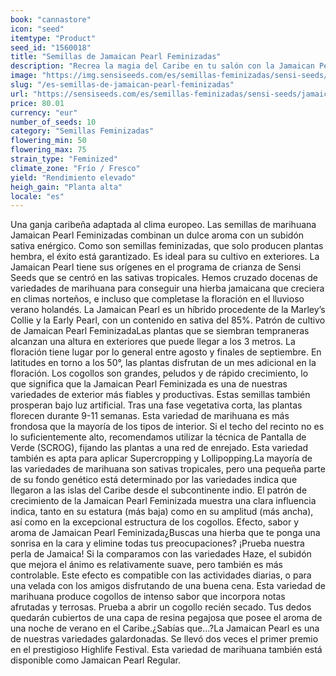 ```yaml
---
book: "cannastore"
icon: "seed"
itemtype: "Product"
seed_id: "1560018"
title: "Semillas de Jamaican Pearl Feminizadas"
description: "Recrea la magia del Caribe en tu salón con la Jamaican Pearl Feminizada. Es dulce, levanta el ánimo y crece en exteriores incluso en climas fríos europeos."
image: "https://img.sensiseeds.com/es/semillas-feminizadas/sensi-seeds/jamaican-pearl-feminizada-image.png"
slug: "/es-semillas-de-jamaican-pearl-feminizadas"
url: "https://sensiseeds.com/es/semillas-feminizadas/sensi-seeds/jamaican-pearl-feminizada?a_aid=cannastore"
price: 80.01
currency: "eur"
number_of_seeds: 10
category: "Semillas Feminizadas"
flowering_min: 50
flowering_max: 75
strain_type: "Feminized"
climate_zone: "Frío / Fresco"
yield: "Rendimiento elevado"
heigh_gain: "Planta alta"
locale: "es"
---
```

Una ganja caribeña adaptada al clima europeo. Las semillas de marihuana Jamaican Pearl Feminizadas combinan un dulce aroma con un subidón sativa enérgico. Como son semillas feminizadas, que solo producen plantas hembra, el éxito está garantizado. Es ideal para su cultivo en exteriores. La Jamaican Pearl tiene sus orígenes en el programa de crianza de Sensi Seeds que se centró en las sativas tropicales. Hemos cruzado docenas de variedades de marihuana para conseguir una hierba jamaicana que creciera en climas norteños, e incluso que completase la floración en el lluvioso verano holandés. La Jamaican Pearl es un híbrido procedente de la Marley’s Collie y la Early Pearl, con un contenido en sativa del 85%. Patrón de cultivo de Jamaican Pearl FeminizadaLas plantas que se siembran tempraneras alcanzan una altura en exteriores que puede llegar a los 3 metros. La floración tiene lugar por lo general entre agosto y finales de septiembre. En latitudes en torno a los 50°, las plantas disfrutan de un mes adicional en la floración. Los cogollos son grandes, peludos y de rápido crecimiento, lo que significa que la Jamaican Pearl Feminizada es una de nuestras variedades de exterior más fiables y productivas. Estas semillas también prosperan bajo luz artificial. Tras una fase vegetativa corta, las plantas florecen durante 9-11 semanas. Esta variedad de marihuana es más frondosa que la mayoría de los tipos de interior. Si el techo del recinto no es lo suficientemente alto, recomendamos utilizar la técnica de Pantalla de Verde (SCROG), fijando las plantas a una red de enrejado. Esta variedad también es apta para aplicar Supercropping y Lollipopping.La mayoría de las variedades de marihuana son sativas tropicales, pero una pequeña parte de su fondo genético está determinado por las variedades indica que llegaron a las islas del Caribe desde el subcontinente indio. El patrón de crecimiento de la Jamaican Pearl Feminizada muestra una clara influencia indica, tanto en su estatura (más baja) como en su amplitud (más ancha), así como en la excepcional estructura de los cogollos. Efecto, sabor y aroma de Jamaican Pearl Feminizada¿Buscas una hierba que te ponga una sonrisa en la cara y elimine todas tus preocupaciones? ¡Prueba nuestra perla de Jamaica! Si la comparamos con las variedades Haze, el subidón que mejora el ánimo es relativamente suave, pero también es más controlable. Este efecto es compatible con las actividades diarias, o para una velada con los amigos disfrutando de una buena cena. Esta variedad de marihuana produce cogollos de intenso sabor que incorpora notas afrutadas y terrosas. Prueba a abrir un cogollo recién secado. Tus dedos quedarán cubiertos de una capa de resina pegajosa que posee el aroma de una noche de verano en el Caribe.¿Sabías que…?La Jamaican Pearl es una de nuestras variedades galardonadas. Se llevó dos veces el primer premio en el prestigioso Highlife Festival. Esta variedad de marihuana también está disponible como Jamaican Pearl Regular.
